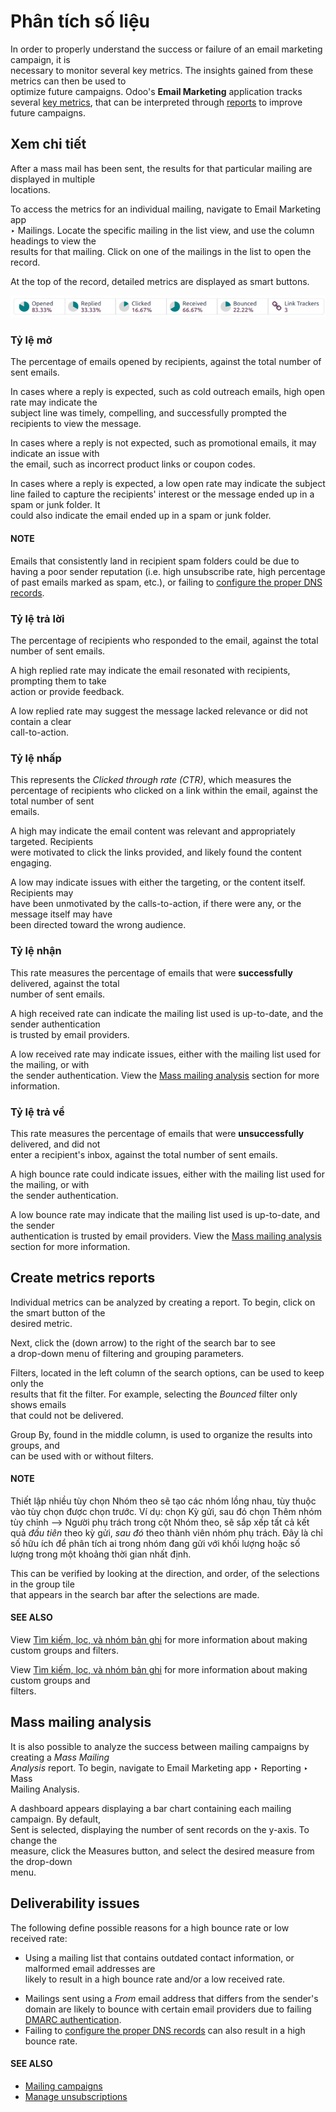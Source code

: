 # Phân tích số liệu

In order to properly understand the success or failure of an email marketing campaign, it is\
necessary to monitor several key metrics. The insights gained from these metrics can then be used to\
optimize future campaigns. Odoo's **Email Marketing** application tracks several [key metrics](analyze_metrics.md#email-marketing-view-metrics), that can be interpreted through [reports](analyze_metrics.md#email-marketing-create-reports) to improve future campaigns.

## Xem chi tiết

After a mass mail has been sent, the results for that particular mailing are displayed in multiple\
locations.

To access the metrics for an individual mailing, navigate to Email Marketing app\
‣ Mailings. Locate the specific mailing in the list view, and use the column headings to view the\
results for that mailing. Click on one of the mailings in the list to open the record.

At the top of the record, detailed metrics are displayed as smart buttons.

![The smart buttons on a mass mailing, displaying the results of the message.](../../../.gitbook/assets/metric-smart-buttons.png)

### Tỷ lệ mở

The percentage of emails opened by recipients, against the total number of sent emails.

In cases where a reply is expected, such as cold outreach emails, high open rate may indicate the\
subject line was timely, compelling, and successfully prompted the recipients to view the message.

In cases where a reply is not expected, such as promotional emails, it may indicate an issue with\
the email, such as incorrect product links or coupon codes.

In cases where a reply is expected, a low open rate may indicate the subject\
line failed to capture the recipients' interest or the message ended up in a spam or junk folder. It\
could also indicate the email ended up in a spam or junk folder.

#### NOTE
Emails that consistently land in recipient spam folders could be due to having a poor sender
reputation (i.e. high unsubscribe rate, high percentage of past emails marked as spam, etc.),
or failing to [configure the proper DNS records](../../general/email_communication/email_domain.md).

### Tỷ lệ trả lời

The percentage of recipients who responded to the email, against the total number of sent emails.

A high replied rate may indicate the email resonated with recipients, prompting them to take\
action or provide feedback.

A low replied rate may suggest the message lacked relevance or did not contain a clear\
call-to-action.

### Tỷ lệ nhấp

This represents the _Clicked through rate (CTR)_, which measures the\
percentage of recipients who clicked on a link within the email, against the total number of sent\
emails.

A high may indicate the email content was relevant and appropriately targeted. Recipients\
were motivated to click the links provided, and likely found the content engaging.

A low may indicate issues with either the targeting, or the content itself. Recipients may\
have been unmotivated by the calls-to-action, if there were any, or the message itself may have\
been directed toward the wrong audience.

### Tỷ lệ nhận

This rate measures the percentage of emails that were **successfully** delivered, against the total\
number of sent emails.

A high received rate can indicate the mailing list used is up-to-date, and the sender authentication\
is trusted by email providers.

A low received rate may indicate issues, either with the mailing list used for the mailing, or with\
the sender authentication. View the [Mass mailing analysis](analyze_metrics.md#email-marketing-deliverability-issues) section for more\
information.

### Tỷ lệ trả về

This rate measures the percentage of emails that were **unsuccessfully** delivered, and did not\
enter a recipient's inbox, against the total number of sent emails.

A high bounce rate could indicate issues, either with the mailing list used for the mailing, or with\
the sender authentication.

A low bounce rate may indicate that the mailing list used is up-to-date, and the sender\
authentication is trusted by email providers. View the [Mass mailing analysis](analyze_metrics.md#email-marketing-deliverability-issues)\
section for more information.

## Create metrics reports

Individual metrics can be analyzed by creating a report. To begin, click on the smart button of the\
desired metric.

Next, click the (down arrow) to the right of the search bar to see\
a drop-down menu of filtering and grouping parameters.

Filters, located in the left column of the search options, can be used to keep only the\
results that fit the filter. For example, selecting the _Bounced_ filter only shows emails\
that could not be delivered.

Group By, found in the middle column, is used to organize the results into groups, and\
can be used with or without filters.

#### NOTE

Thiết lập nhiều tùy chọn Nhóm theo sẽ tạo các nhóm lồng nhau, tùy thuộc vào tùy chọn được chọn trước. Ví dụ: chọn Kỳ gửi, sau đó chọn Thêm nhóm tùy chỉnh --> Người phụ trách trong cột Nhóm theo, sẽ sắp xếp tất cả kết quả _đầu tiên_ theo kỳ gửi, _sau đó_ theo thành viên nhóm phụ trách. Đây là chỉ số hữu ích để phân tích ai trong nhóm đang gửi với khối lượng hoặc số lượng trong một khoảng thời gian nhất định.

This can be verified by looking at the direction, and order, of the selections in the group tile\
that appears in the search bar after the selections are made.

#### SEE ALSO
View [Tìm kiếm, lọc, và nhóm bản ghi](../../essentials/search.md) for more information about making custom groups and
filters.

View [Tìm kiếm, lọc, và nhóm bản ghi](applications/essentials/search.md) for more information about making custom groups and\
filters.

## Mass mailing analysis

It is also possible to analyze the success between mailing campaigns by creating a _Mass Mailing_\
_Analysis_ report. To begin, navigate to Email Marketing app ‣ Reporting ‣ Mass\
Mailing Analysis.

A dashboard appears displaying a bar chart containing each mailing campaign. By default,\
Sent is selected, displaying the number of sent records on the y-axis. To change the\
measure, click the Measures button, and select the desired measure from the drop-down\
menu.

## Deliverability issues

The following define possible reasons for a high bounce rate or low received rate:

* Using a mailing list that contains outdated contact information, or malformed email addresses are\
  likely to result in a high bounce rate and/or a low received rate.
- Mailings sent using a *From* email address that differs from the sender's domain are likely to
  bounce with certain email providers due to failing [DMARC authentication](../../general/email_communication/email_domain.md#email-domain-dmarc).
- Failing to [configure the proper DNS records](../../general/email_communication/email_domain.md) can also result in a high bounce rate.

#### SEE ALSO
- [Mailing campaigns](../email_marketing.md#email-marketing-mailing-campaigns)
- [Manage unsubscriptions](unsubscriptions.md)
